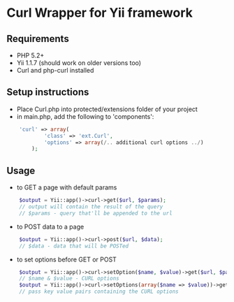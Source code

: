 # Curl Wrapper for Yii framework

## Requirements
* PHP 5.2+
* Yii 1.1.7 (should work on older versions too)
* Curl and php-curl installed

## Setup instructions

* Place Curl.php into protected/extensions folder of your project
* in main.php, add the following to 'components':


```php
	'curl' => array(
			'class' => 'ext.Curl',
			'options' => array(/.. additional curl options ../)
		);
```


## Usage
* to GET a page with default params

```php
	$output = Yii::app()->curl->get($url, $params);
	// output will contain the result of the query
	// $params - query that'll be appended to the url
```


* to POST data to a page

```php
	$output = Yii::app()->curl->post($url, $data);
	// $data - data that will be POSTed

```
* to set options before GET or POST

```php
	$output = Yii::app()->curl->setOption($name, $value)->get($url, $params);
	// $name & $value - CURL options
	$output = Yii::app()->curl->setOptions(array($name => $value))->get($get, $params);
	// pass key value pairs containing the CURL options
```


